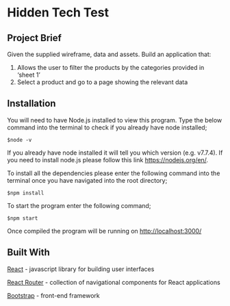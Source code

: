 # Hidden Tech Test

## Project Brief

Given the supplied wireframe, data and assets. Build an application that:
1. Allows the user to filter the products by the categories provided in ‘sheet 1’
2. Select a product and go to a page showing the relevant data

## Installation 
You will need to have Node.js installed to view this program.  Type the below command into the terminal to check if you already have node installed;
```
$node -v
```
If you already have node installed it will tell you which version (e.g. v7.7.4).  If you need to install node.js please follow this link <https://nodejs.org/en/>.

To install all the dependencies please enter the following command into the terminal once you have navigated into the root directory; 
```
$npm install
```

To start the program enter the following command;
```
$npm start
```

Once compiled the program will be running on <http://localhost:3000/>

## Built With
[React](https://facebook.github.io/react/) - javascript library for building user interfaces

[React Router](https://reacttraining.com/react-router/) - collection of navigational components for React applications

[Bootstrap](http://getbootstrap.com/css/) - front-end framework
